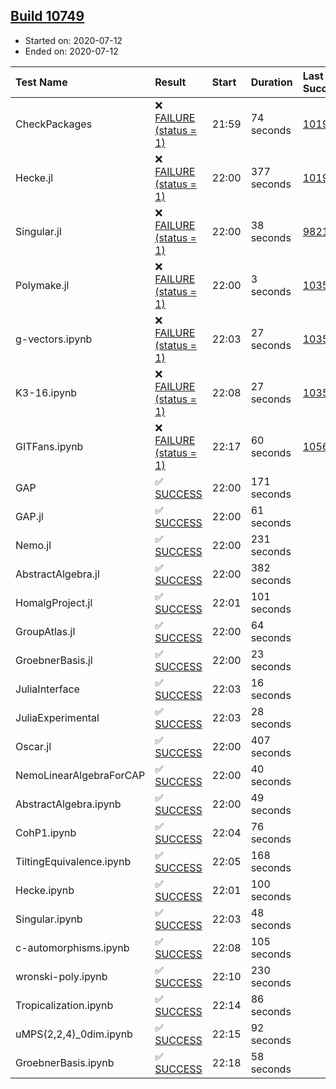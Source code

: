 ## [Build 10749](https://oscarci.mathematik.uni-kl.de/job/oscar/10749/)

* Started on: 2020-07-12
* Ended on: 2020-07-12

| Test Name    | Result | Start | Duration | Last Success | First Failure |
|:-------------|:-------|:------|:---------|:-------------|:--------------|
| CheckPackages | ❌ [FAILURE (status = 1)](https://oscarci.mathematik.uni-kl.de/job/oscar/10749/artifact/logs/build-10749/CheckPackages.log) | 21:59 | 74 seconds | [10197](https://oscarci.mathematik.uni-kl.de/job/oscar/10197/) | [10198](https://oscarci.mathematik.uni-kl.de/job/oscar/10198/) |
| Hecke.jl | ❌ [FAILURE (status = 1)](https://oscarci.mathematik.uni-kl.de/job/oscar/10749/artifact/logs/build-10749/Hecke.jl.log) | 22:00 | 377 seconds | [10197](https://oscarci.mathematik.uni-kl.de/job/oscar/10197/) | [10198](https://oscarci.mathematik.uni-kl.de/job/oscar/10198/) |
| Singular.jl | ❌ [FAILURE (status = 1)](https://oscarci.mathematik.uni-kl.de/job/oscar/10749/artifact/logs/build-10749/Singular.jl.log) | 22:00 | 38 seconds | [9821](https://oscarci.mathematik.uni-kl.de/job/oscar/9821/) | [9822](https://oscarci.mathematik.uni-kl.de/job/oscar/9822/) |
| Polymake.jl | ❌ [FAILURE (status = 1)](https://oscarci.mathematik.uni-kl.de/job/oscar/10749/artifact/logs/build-10749/Polymake.jl.log) | 22:00 | 3 seconds | [10356](https://oscarci.mathematik.uni-kl.de/job/oscar/10356/) | [10357](https://oscarci.mathematik.uni-kl.de/job/oscar/10357/) |
| g-vectors.ipynb | ❌ [FAILURE (status = 1)](https://oscarci.mathematik.uni-kl.de/job/oscar/10749/artifact/logs/build-10749/g-vectors.ipynb.log) | 22:03 | 27 seconds | [10356](https://oscarci.mathematik.uni-kl.de/job/oscar/10356/) | [10357](https://oscarci.mathematik.uni-kl.de/job/oscar/10357/) |
| K3-16.ipynb | ❌ [FAILURE (status = 1)](https://oscarci.mathematik.uni-kl.de/job/oscar/10749/artifact/logs/build-10749/K3-16.ipynb.log) | 22:08 | 27 seconds | [10356](https://oscarci.mathematik.uni-kl.de/job/oscar/10356/) | [10357](https://oscarci.mathematik.uni-kl.de/job/oscar/10357/) |
| GITFans.ipynb | ❌ [FAILURE (status = 1)](https://oscarci.mathematik.uni-kl.de/job/oscar/10749/artifact/logs/build-10749/GITFans.ipynb.log) | 22:17 | 60 seconds | [10566](https://oscarci.mathematik.uni-kl.de/job/oscar/10566/) | [10567](https://oscarci.mathematik.uni-kl.de/job/oscar/10567/) |
| GAP | ✅ [SUCCESS](https://oscarci.mathematik.uni-kl.de/job/oscar/10749/artifact/logs/build-10749/GAP.log) | 22:00 | 171 seconds |  |  |
| GAP.jl | ✅ [SUCCESS](https://oscarci.mathematik.uni-kl.de/job/oscar/10749/artifact/logs/build-10749/GAP.jl.log) | 22:00 | 61 seconds |  |  |
| Nemo.jl | ✅ [SUCCESS](https://oscarci.mathematik.uni-kl.de/job/oscar/10749/artifact/logs/build-10749/Nemo.jl.log) | 22:00 | 231 seconds |  |  |
| AbstractAlgebra.jl | ✅ [SUCCESS](https://oscarci.mathematik.uni-kl.de/job/oscar/10749/artifact/logs/build-10749/AbstractAlgebra.jl.log) | 22:00 | 382 seconds |  |  |
| HomalgProject.jl | ✅ [SUCCESS](https://oscarci.mathematik.uni-kl.de/job/oscar/10749/artifact/logs/build-10749/HomalgProject.jl.log) | 22:01 | 101 seconds |  |  |
| GroupAtlas.jl | ✅ [SUCCESS](https://oscarci.mathematik.uni-kl.de/job/oscar/10749/artifact/logs/build-10749/GroupAtlas.jl.log) | 22:00 | 64 seconds |  |  |
| GroebnerBasis.jl | ✅ [SUCCESS](https://oscarci.mathematik.uni-kl.de/job/oscar/10749/artifact/logs/build-10749/GroebnerBasis.jl.log) | 22:00 | 23 seconds |  |  |
| JuliaInterface | ✅ [SUCCESS](https://oscarci.mathematik.uni-kl.de/job/oscar/10749/artifact/logs/build-10749/JuliaInterface.log) | 22:03 | 16 seconds |  |  |
| JuliaExperimental | ✅ [SUCCESS](https://oscarci.mathematik.uni-kl.de/job/oscar/10749/artifact/logs/build-10749/JuliaExperimental.log) | 22:03 | 28 seconds |  |  |
| Oscar.jl | ✅ [SUCCESS](https://oscarci.mathematik.uni-kl.de/job/oscar/10749/artifact/logs/build-10749/Oscar.jl.log) | 22:00 | 407 seconds |  |  |
| NemoLinearAlgebraForCAP | ✅ [SUCCESS](https://oscarci.mathematik.uni-kl.de/job/oscar/10749/artifact/logs/build-10749/NemoLinearAlgebraForCAP.log) | 22:00 | 40 seconds |  |  |
| AbstractAlgebra.ipynb | ✅ [SUCCESS](https://oscarci.mathematik.uni-kl.de/job/oscar/10749/artifact/logs/build-10749/AbstractAlgebra.ipynb.log) | 22:00 | 49 seconds |  |  |
| CohP1.ipynb | ✅ [SUCCESS](https://oscarci.mathematik.uni-kl.de/job/oscar/10749/artifact/logs/build-10749/CohP1.ipynb.log) | 22:04 | 76 seconds |  |  |
| TiltingEquivalence.ipynb | ✅ [SUCCESS](https://oscarci.mathematik.uni-kl.de/job/oscar/10749/artifact/logs/build-10749/TiltingEquivalence.ipynb.log) | 22:05 | 168 seconds |  |  |
| Hecke.ipynb | ✅ [SUCCESS](https://oscarci.mathematik.uni-kl.de/job/oscar/10749/artifact/logs/build-10749/Hecke.ipynb.log) | 22:01 | 100 seconds |  |  |
| Singular.ipynb | ✅ [SUCCESS](https://oscarci.mathematik.uni-kl.de/job/oscar/10749/artifact/logs/build-10749/Singular.ipynb.log) | 22:03 | 48 seconds |  |  |
| c-automorphisms.ipynb | ✅ [SUCCESS](https://oscarci.mathematik.uni-kl.de/job/oscar/10749/artifact/logs/build-10749/c-automorphisms.ipynb.log) | 22:08 | 105 seconds |  |  |
| wronski-poly.ipynb | ✅ [SUCCESS](https://oscarci.mathematik.uni-kl.de/job/oscar/10749/artifact/logs/build-10749/wronski-poly.ipynb.log) | 22:10 | 230 seconds |  |  |
| Tropicalization.ipynb | ✅ [SUCCESS](https://oscarci.mathematik.uni-kl.de/job/oscar/10749/artifact/logs/build-10749/Tropicalization.ipynb.log) | 22:14 | 86 seconds |  |  |
| uMPS(2,2,4)_0dim.ipynb | ✅ [SUCCESS](https://oscarci.mathematik.uni-kl.de/job/oscar/10749/artifact/logs/build-10749/uMPS-2-2-4-_0dim.ipynb.log) | 22:15 | 92 seconds |  |  |
| GroebnerBasis.ipynb | ✅ [SUCCESS](https://oscarci.mathematik.uni-kl.de/job/oscar/10749/artifact/logs/build-10749/GroebnerBasis.ipynb.log) | 22:18 | 58 seconds |  |  |

